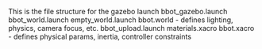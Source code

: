 This is the file structure for the gazebo launch
bbot_gazebo.launch
	bbot_world.launch
		empty_world.launch
			bbot.world - defines lighting, physics, camera focus, etc.
		bbot_upload.launch
			materials.xacro
			bbot.xacro - defines physical params, inertia, controller constraints